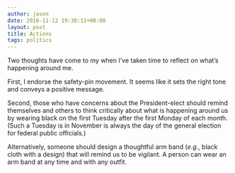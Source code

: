 ```yaml
---
author: jason
date: 2016-11-12 19:38:11+00:00
layout: post
title: Actions
tags: politics
---
```


Two thoughts have come to my when I’ve taken time to reflect on what’s happening around me.

First, I endorse the safety-pin movement. It seems like it sets the right tone and conveys a positive message.

Second, those who have concerns about the President-elect should remind themselves and others to think critically about what is happening around us by wearing black on the first Tuesday after the first Monday of each month. (Such a Tuesday is in November is always the day of the general election for federal public officials.)

Alternatively, someone should design a thoughtful arm band (_e.g._, black cloth with a design) that will remind us to be vigilant. A person can wear an arm band at any time and with any outfit.

